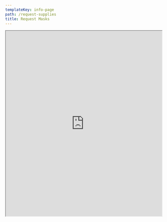 ```yaml
---
templateKey: info-page
path: /request-supplies
title: Request Masks
---
```

<div style="height: 600px;">
<iframe
    className="airtable-embed airtable-dynamic-height"
    src="https://airtable.com/embed/shrG3kgFmeLYyoxxn?backgroundColor=yellow"
    width="100%"
    height="100%"
    className="request-supplies__StyledFrame-ybe9hf-0 diKYNp"
    ></iframe>
</div>
